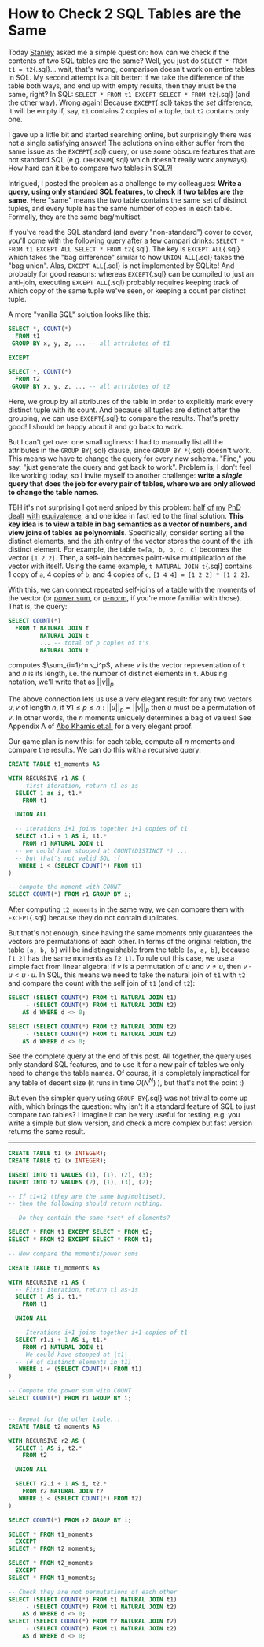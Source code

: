 # How to Check 2 SQL Tables are the Same

Today [Stanley](https://github.com/az15240)
 asked me a simple question: 
 how can we check if the contents of two SQL tables are the same?
Well, you just do `SELECT * FROM t1 = t2`{.sql}... wait, that's wrong, comparison
 doesn't work on entire tables in SQL.
My second attempt is a bit better: if we take the difference of the table both ways, 
 and end up with empty results, then they must be the same, right?
In SQL: `SELECT * FROM t1 EXCEPT SELECT * FROM t2`{.sql} (and the other way).
Wrong again! Because `EXCEPT`{.sql} takes the *set* difference, 
 it will be empty if, say, `t1` contains 2 copies of a tuple, but `t2` contains only one.

I gave up a little bit and started searching online,
 but surprisingly there was not a single satisfying answer!
The solutions online either suffer from the same issue as the `EXCEPT`{.sql} query, 
 or use some obscure features that are not standard SQL (e.g. `CHECKSUM`{.sql} which doesn't really work anyways).
How hard can it be to compare two tables in SQL?!

Intrigued, I posted the problem as a challenge to my colleagues:
 **Write a query, using only standard SQL features, to check if two tables are the same**.
Here "same" means the two table contains the same set of distinct tuples,
 and every tuple has the same number of copies in each table.
Formally, they are the same bag/multiset.

If you've read the SQL standard (and every "non-standard") cover to cover,
 you'll come with the following query after a few campari drinks: 
 `SELECT * FROM t1 EXCEPT ALL SELECT * FROM t2`{.sql}.
The key is `EXCEPT ALL`{.sql} which takes the "bag difference"
 similar to how `UNION ALL`{.sql} takes the "bag union".
Alas, `EXCEPT ALL`{.sql} is not implemented by SQLite!
And probably for good reasons:
 whereas `EXCEPT`{.sql} can be compiled to just an anti-join,
 executing `EXCEPT ALL`{.sql} probably requires keeping track of 
 which copy of the same tuple we've seen,
 or keeping a count per distinct tuple.

A more "vanilla SQL" solution looks like this:
```SQL
SELECT *, COUNT(*) 
  FROM t1
 GROUP BY x, y, z, ... -- all attributes of t1

EXCEPT

SELECT *, COUNT(*) 
  FROM t2
 GROUP BY x, y, z, ... -- all attributes of t2
```
Here, we group by all attributes of the table 
 in order to explicitly mark every distinct tuple with its count.
And because all tuples are distinct after the grouping,
 we can use `EXCEPT`{.sql} to compare the results.
That's pretty good! I should be happy about it and go back to work.

But I can't get over one small ugliness: I had to manually
 list all the attributes in the `GROUP BY`{.sql} clause, 
 since `GROUP BY *`{.sql} doesn't work.
This means we have to change the query for every new schema.
"Fine," you say, "just generate the query and get back to work".
Problem is, I don't feel like working today, so I invite myself
to another challenge: **write a _single_ query that does the job
for every pair of tables, where we are only allowed to change the table names**.

TBH it's not surprising I got nerd sniped by this problem:
 [half](https://dl.acm.org/doi/10.14778/3407790.3407799) 
 [of](https://egraphs-good.github.io) 
 [my](https://github.com/uwplse/tensat) 
 [PhD](https://arxiv.org/abs/2108.02290) 
 [dealt](https://arxiv.org/abs/2202.10390) 
 [with](https://remy.wang/reports/dfta.pdf) 
 [equivalence](https://dl.acm.org/doi/abs/10.1145/3591239), 
 and one idea in fact led to the final solution.
**This key idea is to view a table in bag semantics 
 as a vector of numbers,
 and view joins of tables as polynomials**.
Specifically, consider sorting all the distinct elements,
 and the `i`th entry of the vector stores the 
 count of the `i`th distinct element.
For example, the table `t=[a, b, b, c, c]` becomes the vector `[1 2 2]`.
Then, a self-join becomes point-wise multiplication of the vector with itself.
Using the same example, `t NATURAL JOIN t`{.sql} contains 1 copy of `a`, 4 copies of `b`, 
 and 4 copies of `c`, `[1 4 4] = [1 2 2] * [1 2 2]`.

With this, we can connect repeated self-joins of a table with 
 the [moments](https://en.wikipedia.org/wiki/Moment_(mathematics))
 of the vector (or [power sum](https://en.wikipedia.org/wiki/Newton%27s_identities), or [p-norm](https://en.wikipedia.org/wiki/Norm_(mathematics)#p-norm), if you're more familiar with those).
That is, the query: 
```SQL
SELECT COUNT(*) 
  FROM t NATURAL JOIN t
         NATURAL JOIN t
         ... -- total of p copies of t's
         NATURAL JOIN t
```
computes $\sum_{i=1}^n v_i^p$, where $v$ is the vector representation of `t`
 and $n$ is its length, i.e. the number of distinct elements in `t`.
Abusing notation, we'll write that as $||v||_p$

The above connection lets us use a very elegant result:
 for any two vectors $u, v$ of length $n$,
 if $\forall 1 \leq p \leq n : ||u||_p = ||v||_p$
 then $u$ must be a permutation of $v$.
In other words, the $n$ moments uniquely determines 
 a bag of values!
See Appendix A of [Abo Khamis et.al.](https://arxiv.org/abs/2306.14075)
 for a very elegant proof.

Our game plan is now this: for each table, compute all $n$ moments
 and compare the results. 
We can do this with a recursive query:
```SQL
CREATE TABLE t1_moments AS

WITH RECURSIVE r1 AS (
  -- first iteration, return t1 as-is
  SELECT 1 as i, t1.*
    FROM t1

  UNION ALL

  -- iterations i+1 joins together i+1 copies of t1
  SELECT r1.i + 1 AS i, t1.*
    FROM r1 NATURAL JOIN t1
  -- we could have stopped at COUNT(DISTINCT *) ...
  -- but that's not valid SQL :(
   WHERE i < (SELECT COUNT(*) FROM t1)
)

-- compute the moment with COUNT
SELECT COUNT(*) FROM r1 GROUP BY i;
```
After computing `t2_moments` in the same way, we can compare them
 with `EXCEPT`{.sql} because they do not contain duplicates.

But that's not enough, since having the same moments only guarantees 
 the vectors are permutations of each other.
In terms of the original relation, 
 the table `[a, b, b]` will be indistinguishable from the table `[a, a, b]`,
 because `[1 2]` has the same moments as `[2 1]`.
To rule out this case, we use a simple fact from linear algebra:
 if $v$ is a permutation of $u$ 
 and $v \neq u$, 
 then $v\cdot u < u\cdot u$.
In SQL, this means we need to take the natural join of `t1` with `t2` and 
 compare the count with the self join of `t1` (and of `t2`):

```SQL
SELECT (SELECT COUNT(*) FROM t1 NATURAL JOIN t1)
     - (SELECT COUNT(*) FROM t1 NATURAL JOIN t2)
    AS d WHERE d <> 0;

SELECT (SELECT COUNT(*) FROM t2 NATURAL JOIN t2)
     - (SELECT COUNT(*) FROM t1 NATURAL JOIN t2)
    AS d WHERE d <> 0;
```

See the complete query at the end of this post. 
All together, the query uses only standard SQL features, 
 and to use it for a new pair of tables we only need to change
 the table names.
Of course, it is completely impractical for any table
 of decent size (it runs in time $O(N^N)$ ), but that's not the point :)

But even the simpler query using `GROUP BY`{.sql} was not trivial to come up with, 
 which brings the question: why isn't it a standard feature of SQL to just
 compare two tables?
I imagine it can be very useful for testing, e.g. you write a simple but slow
 version, and check a more complex but fast version returns the same result.

---
```SQL
CREATE TABLE t1 (x INTEGER);
CREATE TABLE t2 (x INTEGER);

INSERT INTO t1 VALUES (1), (1), (2), (3);
INSERT INTO t2 VALUES (2), (1), (3), (2);

-- If t1=t2 (they are the same bag/multiset), 
-- then the following should return nothing.

-- Do they contain the same *set* of elements?

SELECT * FROM t1 EXCEPT SELECT * FROM t2;
SELECT * FROM t2 EXCEPT SELECT * FROM t1;

-- Now compare the moments/power sums

CREATE TABLE t1_moments AS

WITH RECURSIVE r1 AS (
  -- First iteration, return t1 as-is
  SELECT 1 AS i, t1.*
    FROM t1

  UNION ALL

  -- Iterations i+1 joins together i+1 copies of t1
  SELECT r1.i + 1 AS i, t1.*
    FROM r1 NATURAL JOIN t1
  -- We could have stopped at |t1| 
  -- (# of distinct elements in t1)
   WHERE i < (SELECT COUNT(*) FROM t1)
)

-- Compute the power sum with COUNT
SELECT COUNT(*) FROM r1 GROUP BY i;


-- Repeat for the other table...
CREATE TABLE t2_moments AS

WITH RECURSIVE r2 AS (
  SELECT 1 AS i, t2.*
    FROM t2

  UNION ALL

  SELECT r2.i + 1 AS i, t2.*
    FROM r2 NATURAL JOIN t2
   WHERE i < (SELECT COUNT(*) FROM t2)
)

SELECT COUNT(*) FROM r2 GROUP BY i;

SELECT * FROM t1_moments 
  EXCEPT 
SELECT * FROM t2_moments;

SELECT * FROM t2_moments 
  EXCEPT 
SELECT * FROM t1_moments;

-- Check they are not permutations of each other
SELECT (SELECT COUNT(*) FROM t1 NATURAL JOIN t1) 
     - (SELECT COUNT(*) FROM t1 NATURAL JOIN t2) 
    AS d WHERE d <> 0;
SELECT (SELECT COUNT(*) FROM t2 NATURAL JOIN t2)
     - (SELECT COUNT(*) FROM t1 NATURAL JOIN t2) 
    AS d WHERE d <> 0;
```
